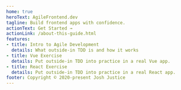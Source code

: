 ```yaml
---
home: true
heroText: AgileFrontend.dev
tagline: Build frontend apps with confidence.
actionText: Get Started →
actionLink: /about-this-guide.html
features:
- title: Intro to Agile Development
  details: What outside-in TDD is and how it works
- title: Vue Exercise
  details: Put outside-in TDD into practice in a real Vue app.
- title: React Exercise
  details: Put outside-in TDD into practice in a real React app.
footer: Copyright © 2020-present Josh Justice
---
```

